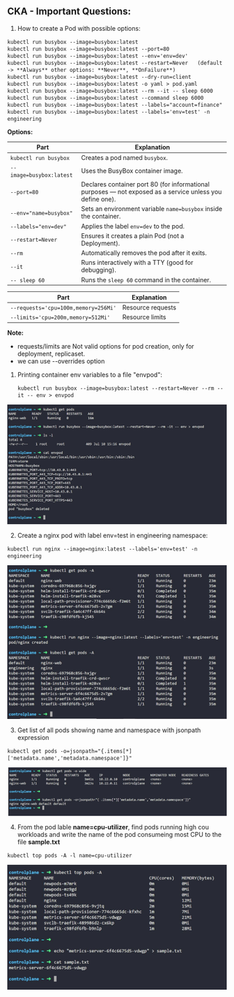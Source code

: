 ## CKA - Important Questions:

1. How to create a Pod with possible options:
```
kubectl run busybox --image=busybox:latest
kubectl run busybox --image=busybox:latest --port=80
kubectl run busybox --image=busybox:latest --env='env=dev'
kubectl run busybox --image=busybox:latest --restart=Never   (default -> **Always** other options: **Never**, **OnFailure**)
kubectl run busybox --image=busybox:latest --dry-run=client
kubectl run busybox --image=busybox:latest -o yaml > pod.yaml
kubectl run busybox --image=busybox:latest --rm --it -- sleep 6000
kubectl run busybox --image=busybox:latest --command sleep 6000
kubectl run busybox --image=busybox:latest --labels="account=finance"
kubectl run busybox --image=busybox:latest --labels='env=test' -n engineering
```
**Options:**

| Part                                | Explanation                                                                                               |
| ------------------------------------| --------------------------------------------------------------------------------------------------------- |
| `kubectl run busybox`               | Creates a pod named `busybox`.                                                                            |
| `--image=busybox:latest`            | Uses the BusyBox container image.                                                                         |
| `--port=80`                         | Declares container port 80 (for informational purposes — not exposed as a service unless you define one). |
| `--env="name=busybox"`              | Sets an environment variable `name=busybox` inside the container.                                         |
| `--labels="env=dev"`                | Applies the label `env=dev` to the pod.                                                                   |
| `--restart=Never`                   | Ensures it creates a plain Pod (not a Deployment).                                                        |
| `--rm`                              | Automatically removes the pod after it exits.                                                             |
| `--it`                              | Runs interactively with a TTY (good for debugging).                                                       |
| `-- sleep 60`                       | Runs the `sleep 60` command in the container.                                                             |


| Part                                | Explanation                                                                                               |
| ------------------------------------| --------------------------------------------------------------------------------------------------------- |
| `--requests='cpu=100m,memory=256Mi'`|	Resource requests                                                                                         |
| `--limits='cpu=200m,memory=512Mi'`	| Resource limits                                                                                           |

**Note:**
* requests/limits are Not valid options for pod creation, only for deployment, replicaset.
* we can use --overrides option

1. Printing container env variables to a file "envpod":
   ```
   kubectl run busybox --image=busybox:latest --restart=Never --rm --it -- env > envpod
   ```
<p align="center">
  <img src="images/test-02.JPG" alt="Description of my awesome image" width="600">
</p> 

2. Create a nginx pod with label env=test in engineering namespace:
```
kubectl run nginx --image=nginx:latest --labels='env=test' -n engineering
```
<p align="center">
  <img src="images/test-03.JPG" alt="Description of my awesome image" width="600">
</p> 

3. Get list of all pods showing name and namespace with jsonpath expression

```
kubectl get pods -o=jsonpath="{.items[*]['metadata.name','metadata.namespace']}"
```
<p align="center">
  <img src="images/test-01.JPG" alt="Description of my awesome image" width="600">
</p>

4. From the pod lable **name=cpu-utilizer**, find pods running high cou workloads and write the name of the pod consumeing most CPU to the file **sample.txt**
```
kubectl top pods -A -l name=cpu-utilizer
```
<p align="center">
  <img src="images/test-06.JPG" alt="Description of my awesome image" width="600">
</p>
